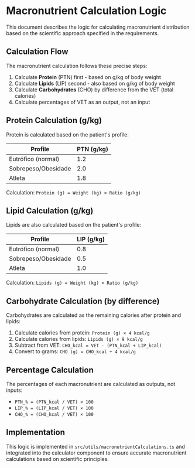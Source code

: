 
# Macronutrient Calculation Logic

This document describes the logic for calculating macronutrient distribution based on the scientific approach specified in the requirements.

## Calculation Flow

The macronutrient calculation follows these precise steps:

1. Calculate **Protein** (PTN) first - based on g/kg of body weight
2. Calculate **Lipids** (LIP) second - also based on g/kg of body weight
3. Calculate **Carbohydrates** (CHO) by difference from the VET (total calories)
4. Calculate percentages of VET as an output, not an input

## Protein Calculation (g/kg)

Protein is calculated based on the patient's profile:

| Profile               | PTN (g/kg) |
|-----------------------|------------|
| Eutrófico (normal)    | 1.2        |
| Sobrepeso/Obesidade   | 2.0        |
| Atleta                | 1.8        |

Calculation: `Protein (g) = Weight (kg) × Ratio (g/kg)`

## Lipid Calculation (g/kg)

Lipids are also calculated based on the patient's profile:

| Profile               | LIP (g/kg) |
|-----------------------|------------|
| Eutrófico (normal)    | 0.8        |
| Sobrepeso/Obesidade   | 0.5        |
| Atleta                | 1.0        |

Calculation: `Lipids (g) = Weight (kg) × Ratio (g/kg)`

## Carbohydrate Calculation (by difference)

Carbohydrates are calculated as the remaining calories after protein and lipids:

1. Calculate calories from protein: `Protein (g) × 4 kcal/g`
2. Calculate calories from lipids: `Lipids (g) × 9 kcal/g`
3. Subtract from VET: `CHO_kcal = VET - (PTN_kcal + LIP_kcal)`
4. Convert to grams: `CHO (g) = CHO_kcal ÷ 4 kcal/g`

## Percentage Calculation

The percentages of each macronutrient are calculated as outputs, not inputs:

- `PTN_% = (PTN_kcal / VET) × 100`
- `LIP_% = (LIP_kcal / VET) × 100`
- `CHO_% = (CHO_kcal / VET) × 100`

## Implementation

This logic is implemented in `src/utils/macronutrientCalculations.ts` and integrated into the calculator component to ensure accurate macronutrient calculations based on scientific principles.
